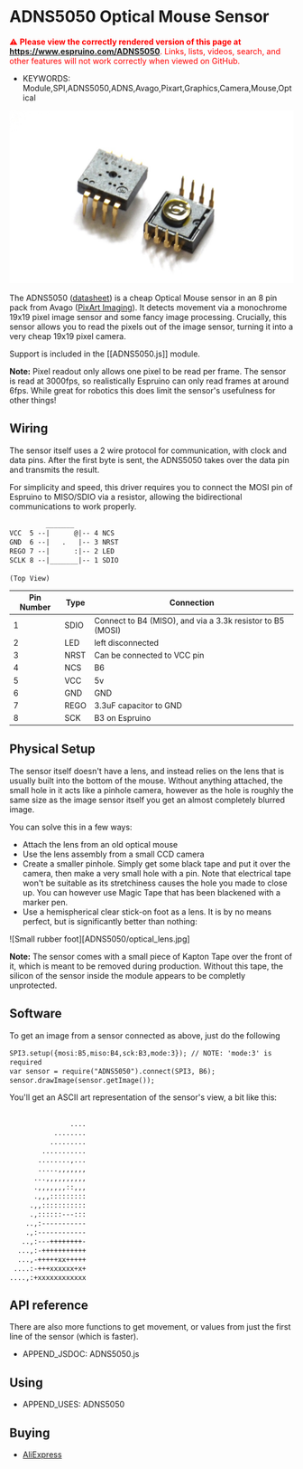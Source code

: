 <!--- Copyright (c) 2015 Gordon Williams, Pur3 Ltd. See the file LICENSE for copying permission. -->
ADNS5050 Optical Mouse Sensor
=========================

<span style="color:red">:warning: **Please view the correctly rendered version of this page at https://www.espruino.com/ADNS5050**. Links, lists, videos, search, and other features will not work correctly when viewed on GitHub.</span>

* KEYWORDS: Module,SPI,ADNS5050,ADNS,Avago,Pixart,Graphics,Camera,Mouse,Optical

![ADNS5050](ADNS5050/module.jpg)

The ADNS5050 ([datasheet](/datasheets/ADNS5050.pdf)) is a cheap Optical Mouse sensor in an 8 pin pack from Avago ([PixArt Imaging](http://pixart.com.tw)). It detects movement via a monochrome 19x19 pixel image sensor and some fancy image processing. Crucially, this sensor allows you to read the pixels out of the image sensor, turning it into a very cheap 19x19 pixel camera.

Support is included in the [[ADNS5050.js]] module.

**Note:** Pixel readout only allows one pixel to be read per frame. The sensor is read at 3000fps, so realistically Espruino can only read frames at around 6fps. While great for robotics this does limit the sensor's usefulness for other things!

Wiring
------

The sensor itself uses a 2 wire protocol for communication, with clock and data pins. After the first byte is sent, the ADNS5050 takes over the data pin and transmits the result.

For simplicity and speed, this driver requires you to connect the MOSI pin of Espruino to MISO/SDIO via a resistor, allowing the bidirectional communications to work properly.

```
         _______
VCC  5 --|      @|-- 4 NCS
GND  6 --|   .   |-- 3 NRST
REGO 7 --|      :|-- 2 LED
SCLK 8 --|_______|-- 1 SDIO

(Top View)

```

| Pin Number | Type  | Connection                    |
|---------|----------|-------------------------------|
| 1 | SDIO | Connect to B4 (MISO), and via a 3.3k resistor to B5 (MOSI) |
| 2 | LED  | left disconnected      |
| 3 | NRST | Can be connected to VCC pin |
| 4 | NCS  | B6                     |
| 5 | VCC  | 5v                     |
| 6 | GND  | GND                    |
| 7 | REGO | 3.3uF capacitor to GND |
| 8 | SCK  | B3 on Espruino         |


Physical Setup
------------

The sensor itself doesn't have a lens, and instead relies on the lens that is usually built into the bottom of the mouse. Without anything attached, the small hole in it acts like a pinhole camera, however as the hole is roughly the same size as the image sensor itself you get an almost completely blurred image.

You can solve this in a few ways:

* Attach the lens from an old optical mouse
* Use the lens assembly from a small CCD camera
* Create a smaller pinhole. Simply get some black tape and put it over the camera, then make a very small hole with a pin. Note that electrical tape won't be suitable as its stretchiness causes the hole you made to close up. You can however use Magic Tape that has been blackened with a marker pen.
* Use a hemispherical clear stick-on foot as a lens. It is by no means perfect, but is significantly better than nothing:

![Small rubber foot][ADNS5050/optical_lens.jpg]

**Note:** The sensor comes with a small piece of Kapton Tape over the front of it, which is meant to be removed during production. Without this tape, the silicon of the sensor inside the module appears to be completly unprotected.

Software
-------

To get an image from a sensor connected as above, just do the following

```
SPI3.setup({mosi:B5,miso:B4,sck:B3,mode:3}); // NOTE: 'mode:3' is required
var sensor = require("ADNS5050").connect(SPI3, B6);
sensor.drawImage(sensor.getImage());
```

You'll get an ASCII art representation of the sensor's view, a bit like this:

```
 
               ....
           ........
          .........
        ...........
       ........,...
       .....,,,,,,,
      ...,,,,,,,,,,
      .,,,,,,,::,,,
      .,,,:::::::::
     .,,:::::::::::
     .,::::::---:::
    ..,:-----------
    .,:------------
   ..,:---++++++++-
  ...,:-+++++++++++
  ...,-+++++xx+++++
 ....:-+++xxxxxx+x+
....,:+xxxxxxxxxxxx
```

API reference
------------

There are also more functions to get movement, or values from just the first line of the sensor (which is faster).

* APPEND_JSDOC: ADNS5050.js

Using 
-----

* APPEND_USES: ADNS5050

Buying
-----

* [AliExpress](http://www.aliexpress.com/wholesale?SearchText=adns5050)
